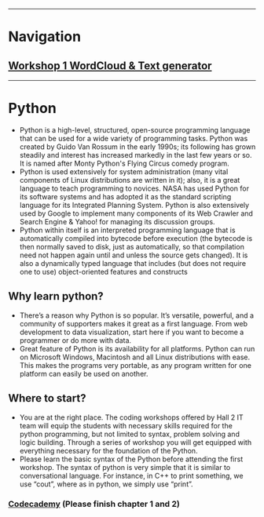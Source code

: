 * * *
# Navigation
## [Workshop 1 WordCloud & Text generator](/workshop1)

* * *
# Python
* Python is a high-level, structured, open-source programming language that can be used for a wide variety of programming tasks. Python was created by Guido Van Rossum in the early 1990s; its following has grown steadily and interest has increased markedly in the last few years or so. It is named after Monty Python's Flying Circus comedy program. 
* Python is used extensively for system administration (many vital components of Linux distributions are written in it); also, it is a great language to teach programming to novices. NASA has used Python for its software systems and has adopted it as the standard scripting language for its Integrated Planning System. Python is also extensively used by Google to implement many components of its Web Crawler and Search Engine & Yahoo! for managing its discussion groups. 
* Python within itself is an interpreted programming language that is automatically compiled into bytecode before execution (the bytecode is then normally saved to disk, just as automatically, so that compilation need not happen again until and unless the source gets changed). It is also a dynamically typed language that includes (but does not require one to use) object-oriented features and constructs

## Why learn python?
* There’s a reason why Python is so popular. It’s versatile, powerful, and a community of supporters makes it great as a first language. From web development to data visualization, start here if you want to become a programmer or do more with data.
* Great feature of Python is its availability for all platforms. Python can run on Microsoft Windows, Macintosh and all Linux distributions with ease. This makes the programs very portable, as any program written for one platform can easily be used on another.

## Where to start?
* You are at the right place. The coding workshops offered by Hall 2 IT team will equip the students with necessary skills required for the python programming, but not limited to syntax, problem solving and logic building. Through a series of workshop you will get equipped with everything necessary for the foundation of the Python. 
* Please learn the basic syntax of the Python before attending the first workshop. The syntax of python is very simple that it is similar to conversational language. For instance, in C++ to print something, we use “cout”, where as in python, we simply use “print”.

### [Codecademy](https://www.codecademy.com/learn/learn-python) (Please finish chapter 1 and 2)